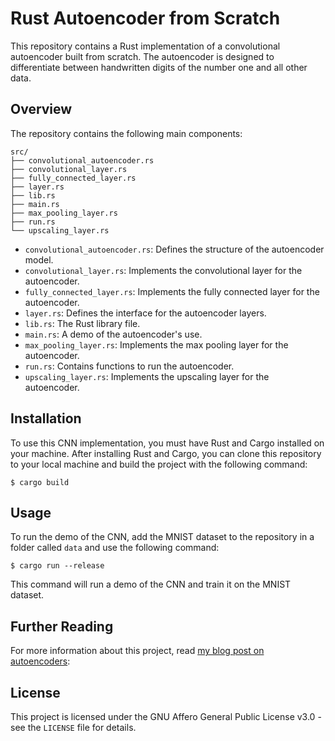 # Rust Autoencoder from Scratch

This repository contains a Rust implementation of a convolutional autoencoder built from scratch. The autoencoder is designed to differentiate between handwritten digits of the number one and all other data.

## Overview

The repository contains the following main components:

```
src/
├── convolutional_autoencoder.rs
├── convolutional_layer.rs
├── fully_connected_layer.rs
├── layer.rs
├── lib.rs
├── main.rs
├── max_pooling_layer.rs
├── run.rs
└── upscaling_layer.rs
```

* `convolutional_autoencoder.rs`: Defines the structure of the autoencoder model.
* `convolutional_layer.rs`: Implements the convolutional layer for the autoencoder.
* `fully_connected_layer.rs`: Implements the fully connected layer for the autoencoder.
* `layer.rs`: Defines the interface for the autoencoder layers.
* `lib.rs`: The Rust library file.
* `main.rs`: A demo of the autoencoder's use.
* `max_pooling_layer.rs`: Implements the max pooling layer for the autoencoder.
* `run.rs`: Contains functions to run the autoencoder.
* `upscaling_layer.rs`: Implements the upscaling layer for the autoencoder.

## Installation

To use this CNN implementation, you must have Rust and Cargo installed on your machine. After installing Rust and Cargo, you can clone this repository to your local machine and build the project with the following command:

```
$ cargo build
```

## Usage

To run the demo of the CNN, add the MNIST dataset to the repository in a folder called `data` and use the following command:

```
$ cargo run --release
```

This command will run a demo of the CNN and train it on the MNIST dataset.

## Further Reading

For more information about this project, read [my blog post on autoencoders](https://charliegoldstraw.com/articles/autoencoder/):

## License

This project is licensed under the GNU Affero General Public License v3.0 - see the `LICENSE` file for details.

